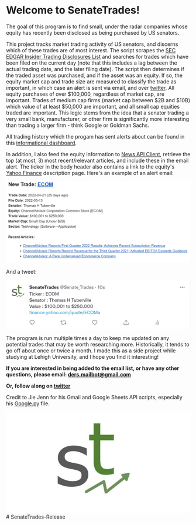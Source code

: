 # Welcome to SenateTrades!

<p>
    The goal of this program is to find small, under the radar companies whose equity has recently been disclosed as being purchased by US senators.
</p>

This project tracks market trading activity of US senators, and discerns which of these trades are of most interest. The script scrapes the [SEC EDGAR Insider Trading Disclosures List](https://sec.report/Senate-Stock-Disclosures) and searches for trades which have been filed on the current day (note that this includes a lag between the actual trading date, and the later filing date). The script then determines if the traded asset was purchased, and if the asset was an equity. If so, the equity market cap and trade size are measured to classify the trade as important, in which case an alert is sent via email, and over [twitter](https://twitter.com/Senate_Trades). All equity purchases of over $100,000, regardless of market cap, are important. Trades of medium cap firms (market cap between $2B and $10B) which value of at least $50,000 are important, and all small cap equities traded are important. This logic stems from the idea that a senator trading a very small bank, manufacturer, or other firm is significantly more interesting than trading a larger firm - think Google or Goldman Sachs. 

All trading history which the progam has sent alerts about can be found in this [informational dashboard](https://docs.google.com/spreadsheets/d/14eg98rZU5Rza-MeUQMQJAaJD90Iz4OwTniB5Pd4vrzE).

In addition, I also feed the equity information to [News API Client](https://newsapi.org/docs/client-libraries/python), retrieve the top (at most, 3) most recent/relevant articles, and include these in the email alert. The ticker in the body header also contains a link to the equity's [Yahoo Finance](https://finance.yahoo.com/) description page. Here's an example of an alert email:

![](/res/repo_pics/sample_alert.JPG)

And a tweet:

![](/res/repo_pics/sample_tweet.JPG)

The program is run multiple times a day to keep me updated on any potential trades that may be worth researching more. Historically, it tends to go off about once or twice a month. I made this as a side project while studying at Lehigh University, and I hope you find it interesting!

<b> If you are interested in being added to the email list, or have any other questions, please email:
ders.mailbot@gmail.com

Or, follow along on [twitter](https://twitter.com/Senate_Trades)
</b>

Credit to Jie Jenn for his Gmail and Google Sheets API scripts, especially his [Google.py](/main/Google.py) file.

![](/res/repo_pics/git_logo.JPG)# SenateTrades-Release